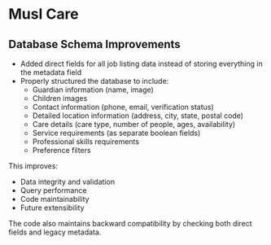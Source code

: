# Musl Care

## Database Schema Improvements

- Added direct fields for all job listing data instead of storing everything in the metadata field
- Properly structured the database to include:
  - Guardian information (name, image)
  - Children images
  - Contact information (phone, email, verification status)
  - Detailed location information (address, city, state, postal code)
  - Care details (care type, number of people, ages, availability)
  - Service requirements (as separate boolean fields)
  - Professional skills requirements
  - Preference filters

This improves:

- Data integrity and validation
- Query performance
- Code maintainability
- Future extensibility

The code also maintains backward compatibility by checking both direct fields and legacy metadata.
